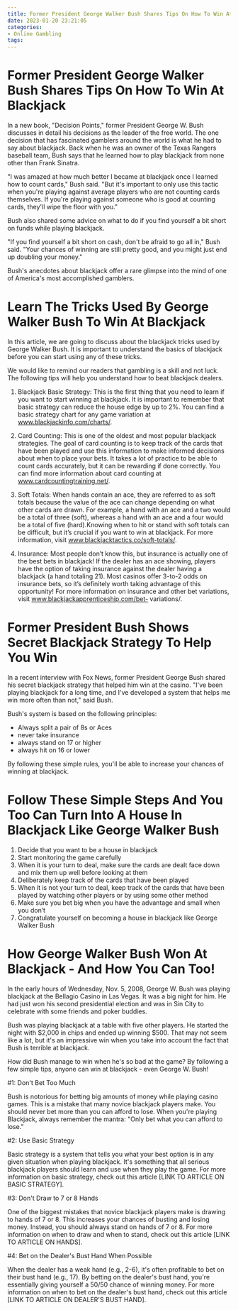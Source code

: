 ```yaml
---
title: Former President George Walker Bush Shares Tips On How To Win At Blackjack
date: 2023-01-20 23:21:05
categories:
- Online Gambling
tags:
---
```



#  Former President George Walker Bush Shares Tips On How To Win At Blackjack

In a new book, "Decision Points," former President George W. Bush discusses in detail his decisions as the leader of the free world. The one decision that has fascinated gamblers around the world is what he had to say about blackjack. Back when he was an owner of the Texas Rangers baseball team, Bush says that he learned how to play blackjack from none other than Frank Sinatra.

"I was amazed at how much better I became at blackjack once I learned how to count cards," Bush said. "But it's important to only use this tactic when you're playing against average players who are not counting cards themselves. If you're playing against someone who is good at counting cards, they'll wipe the floor with you."

Bush also shared some advice on what to do if you find yourself a bit short on funds while playing blackjack.

"If you find yourself a bit short on cash, don't be afraid to go all in," Bush said. "Your chances of winning are still pretty good, and you might just end up doubling your money."

Bush's anecdotes about blackjack offer a rare glimpse into the mind of one of America's most accomplished gamblers.

#  Learn The Tricks Used By George Walker Bush To Win At Blackjack

In this article, we are going to discuss about the blackjack tricks used by George Walker Bush. It is important to understand the basics of blackjack before you can start using any of these tricks.

We would like to remind our readers that gambling is a skill and not luck. The following tips will help you understand how to beat blackjack dealers.

1) Blackjack Basic Strategy: This is the first thing that you need to learn if you want to start winning at blackjack. It is important to remember that basic strategy can reduce the house edge by up to 2%. You can find a basic strategy chart for any game variation at www.blackjackinfo.com/charts/.

2) Card Counting: This is one of the oldest and most popular blackjack strategies. The goal of card counting is to keep track of the cards that have been played and use this information to make informed decisions about when to place your bets. It takes a lot of practice to be able to count cards accurately, but it can be rewarding if done correctly. You can find more information about card counting at www.cardcountingtraining.net/.

3) Soft Totals: When hands contain an ace, they are referred to as soft totals because the value of the ace can change depending on what other cards are drawn. For example, a hand with an ace and a two would be a total of three (soft), whereas a hand with an ace and a four would be a total of five (hard).Knowing when to hit or stand with soft totals can be difficult, but it’s crucial if you want to win at blackjack. For more information, visit www.blackjacktactics.co/soft-totals/.

4) Insurance: Most people don’t know this, but insurance is actually one of the best bets in blackjack! If the dealer has an ace showing, players have the option of taking insurance against the dealer having a blackjack (a hand totaling 21). Most casinos offer 3-to-2 odds on insurance bets, so it’s definitely worth taking advantage of this opportunity! For more information on insurance and other bet variations, visit www.blackjackapprenticeship.com/bet- variations/.

#  Former President Bush Shows Secret Blackjack Strategy To Help You Win

In a recent interview with Fox News, former President George Bush shared his secret blackjack strategy that helped him win at the casino. "I've been playing blackjack for a long time, and I've developed a system that helps me win more often than not," said Bush.

Bush's system is based on the following principles:

- Always split a pair of 8s or Aces
- never take insurance
- always stand on 17 or higher
- always hit on 16 or lower

By following these simple rules, you'll be able to increase your chances of winning at blackjack.

#  Follow These Simple Steps And You Too Can Turn Into A House In Blackjack Like George Walker Bush

1. Decide that you want to be a house in blackjack
2. Start monitoring the game carefully 
3. When it is your turn to deal, make sure the cards are dealt face down and mix them up well before looking at them 
4. Deliberately keep track of the cards that have been played
5. When it is not your turn to deal, keep track of the cards that have been played by watching other players or by using some other method
6. Make sure you bet big when you have the advantage and small when you don’t 
7. Congratulate yourself on becoming a house in blackjack like George Walker Bush

#  How George Walker Bush Won At Blackjack - And How You Can Too!

In the early hours of Wednesday, Nov. 5, 2008, George W. Bush was playing blackjack at the Bellagio Casino in Las Vegas. It was a big night for him. He had just won his second presidential election and was in Sin City to celebrate with some friends and poker buddies.

Bush was playing blackjack at a table with five other players. He started the night with $2,000 in chips and ended up winning $500. That may not seem like a lot, but it's an impressive win when you take into account the fact that Bush is terrible at blackjack.

How did Bush manage to win when he's so bad at the game? By following a few simple tips, anyone can win at blackjack - even George W. Bush!

#1: Don't Bet Too Much

Bush is notorious for betting big amounts of money while playing casino games. This is a mistake that many novice blackjack players make. You should never bet more than you can afford to lose. When you're playing Blackjack, always remember the mantra: "Only bet what you can afford to lose."

#2: Use Basic Strategy

Basic strategy is a system that tells you what your best option is in any given situation when playing blackjack. It's something that all serious blackjack players should learn and use when they play the game. For more information on basic strategy, check out this article [LINK TO ARTICLE ON BASIC STRATEGY].

#3: Don't Draw to 7 or 8 Hands

One of the biggest mistakes that novice blackjack players make is drawing to hands of 7 or 8. This increases your chances of busting and losing money. Instead, you should always stand on hands of 7 or 8. For more information on when to draw and when to stand, check out this article [LINK TO ARTICLE ON HANDS].

#4: Bet on the Dealer's Bust Hand When Possible

When the dealer has a weak hand (e.g., 2-6), it's often profitable to bet on their bust hand (e.g., 17). By betting on the dealer's bust hand, you're essentially giving yourself a 50/50 chance of winning money. For more information on when to bet on the dealer's bust hand, check out this article [LINK TO ARTICLE ON DEALER'S BUST HAND].